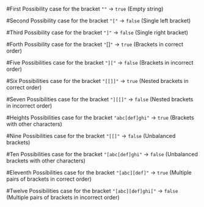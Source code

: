 #First Possibility case for the bracket
`""` -> `true` (Empty string)

#Second Possibility case for the bracket
`"["` -> `false` (Single left bracket)

#Third Possibility case for the bracket
`"]"` -> `false` (Single right bracket)

#Forth Possibility case for the bracket
`"`[]`"` -> `true` (Brackets in correct order)

#Five Possibilities case for the bracket
`"]["` -> `false` (Brackets in incorrect order)

#Six Possibilities case for the bracket
`"[[]]"` -> `true` (Nested brackets in correct order)

#Seven Possibilities case for the bracket
 `"][[]"` -> `false` (Nested brackets in incorrect order)

#Heights Possibilities case for the bracket
`"abc[def]ghi"` -> `true` (Brackets with other characters)

#Nine Possibilities case for the bracket
`"[[]"` -> `false` (Unbalanced brackets)

#Ten Possibilities case for the bracket
`"[abc[def]ghi"` -> `false` (Unbalanced brackets with other characters)

#Eleventh Possibilities case for the bracket
`"[abc][def]"` -> `true` (Multiple pairs of brackets in correct order)

#Twelve Possibilities case for the bracket
`"[abc][def]ghi["` -> `false` (Multiple pairs of brackets in incorrect order)